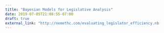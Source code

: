 ```yaml
---
title: "Bayesian Models for Legislative Analysis"
date: 2019-07-05T21:08:55-07:00
draft: true
external_link: "http://nemethc.com/evaluating_legislator_efficiency.nb.html"
---
```


